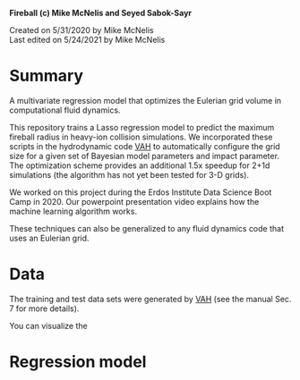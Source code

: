 **Fireball (c) Mike McNelis and Seyed Sabok-Sayr**

Created on 5/31/2020 by Mike McNelis\
Last edited on 5/24/2021 by Mike McNelis

# Summary

A multivariate regression model that optimizes the Eulerian grid volume in computational fluid dynamics. 

This repository trains a Lasso regression model to predict the maximum fireball radius in heavy-ion collision simulations. We incorporated these scripts in the hydrodynamic code [VAH](https://github.com/mjmcnelis/cpu_vah) to automatically configure the grid size for a given set of Bayesian model parameters and impact parameter. The optimization scheme provides an additional 1.5x speedup for 2+1d simulations (the algorithm has not yet been tested for 3-D grids).

We worked on this project during the Erdos Institute Data Science Boot Camp in 2020. Our powerpoint presentation video explains how the machine learning algorithm works. 

These techniques can also be generalized to any fluid dynamics code that uses an Eulerian grid.

# Data

The training and test data sets were generated by [VAH](https://github.com/mjmcnelis/cpu_vah) (see the manual Sec. 7 for more details). 

You can visualize the 


# Regression model


